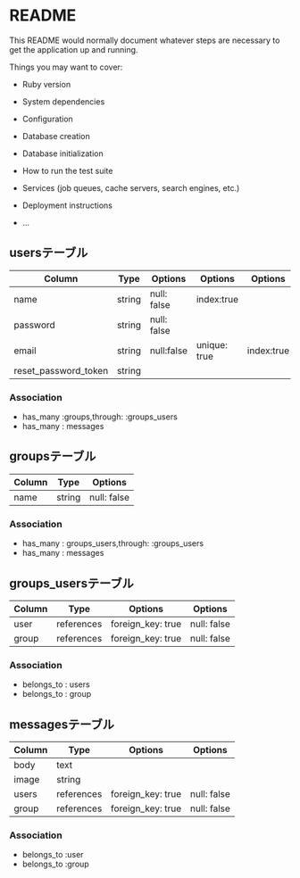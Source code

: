 # README

This README would normally document whatever steps are necessary to get the
application up and running.

Things you may want to cover:

* Ruby version

* System dependencies

* Configuration

* Database creation

* Database initialization

* How to run the test suite

* Services (job queues, cache servers, search engines, etc.)

* Deployment instructions

* ...

## usersテーブル

|Column|Type|Options|Options|Options|
|------|----|-------|-------|-------|
|name|string|null: false|index:true|
|password|string|null: false|
|email|string|null:false|unique: true|index:true|
|reset_password_token|string|

### Association
- has_many :groups,through: :groups_users
- has_many : messages



## groupsテーブル
|Column|Type|Options|
|------|----|-------|
|name|string|null: false|

### Association
- has_many : groups_users,through: :groups_users
- has_many : messages

## groups_usersテーブル

|Column|Type|Options|Options|
|------|----|-------|-------|
|user|references|foreign_key: true|null: false|
|group|references|foreign_key: true|null: false|

### Association
- belongs_to : users
- belongs_to : group


## messagesテーブル

|Column|Type|Options|Options|
|------|----|-------|-------|
|body|text|
|image|string|
|users|references|foreign_key: true|null: false|
|group|references|foreign_key: true|null: false|

### Association
- belongs_to :user
- belongs_to :group
